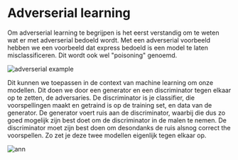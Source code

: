# Adverserial learning

Om adverserial learning te begrijpen is het eerst verstandig om te weten wat er met adverserial bedoeld wordt. Met 
een adverserial voorbeeld hebben we een voorbeeld dat express bedoeld is een model te laten misclassificeren. Dit wordt 
ook wel "poisoning" genoemd.

![adverserial example](https://openai.com/content/images/2017/02/adversarial_img_1.png)


Dit kunnen we toepassen in de context van machine learning om onze modellen. Dit doen we door een generator en een 
discriminator tegen elkaar op te zetten, de adversaries. De discriminator is je classifier, die voorspellingen maakt en 
getraind is op de training set, en data van de generator. De generator voert ruis aan de discriminator, waarbij die dus 
zo goed mogelijk zijn best doet om de discriminator in de malen te nemen. De discriminator moet zijn best doen om 
desondanks de ruis alsnog correct the voorspellen. Zo zet je deze twee modellen eigenlijk tegen elkaar op.


![ann](https://www.oreilly.com/library/view/java-deep-learning/9781788997454/assets/2cf8b4f1-7163-4af1-aa4b-6066329d554a.png)

